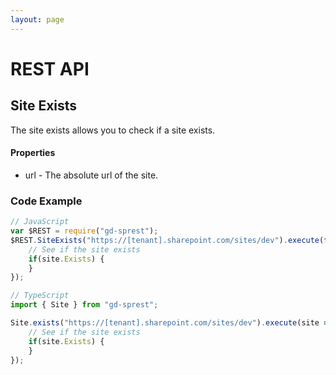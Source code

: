 ```yaml
---
layout: page
---
```

# REST API

## Site Exists

The site exists allows you to check if a site exists.

#### Properties

- url - The absolute url of the site.

### Code Example

```ts
// JavaScript
var $REST = require("gd-sprest");
$REST.SiteExists("https://[tenant].sharepoint.com/sites/dev").execute(function(site) {
    // See if the site exists
    if(site.Exists) {
    }
});

// TypeScript
import { Site } from "gd-sprest";

Site.exists("https://[tenant].sharepoint.com/sites/dev").execute(site => {
    // See if the site exists
    if(site.Exists) {
    }
});
```